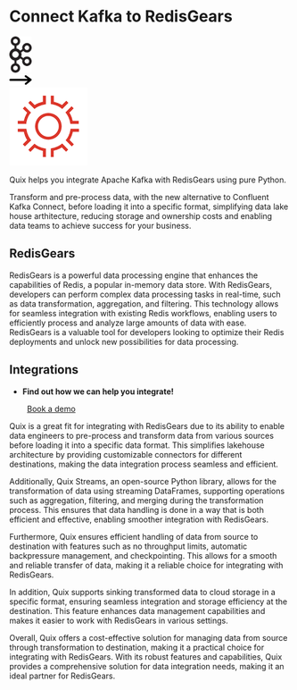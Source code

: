 # Connect Kafka to RedisGears

<div class="connect-images cards blog-grid-card" markdown>
<div>
<img src="../images/kafka_logo.png" width="40px" />
</div>
<div>
<img src="../images/arrow.svg" width="40px" />
</div>
<div>
<img src="./images/redisgears_1.jpg" />
</div>
</div>

Quix helps you integrate Apache Kafka with RedisGears using pure Python.

Transform and pre-process data, with the new alternative to Confluent Kafka Connect, before loading it into a specific format, simplifying data lake house arthitecture, reducing storage and ownership costs and enabling data teams to achieve success for your business.

## RedisGears

RedisGears is a powerful data processing engine that enhances the capabilities of Redis, a popular in-memory data store. With RedisGears, developers can perform complex data processing tasks in real-time, such as data transformation, aggregation, and filtering. This technology allows for seamless integration with existing Redis workflows, enabling users to efficiently process and analyze large amounts of data with ease. RedisGears is a valuable tool for developers looking to optimize their Redis deployments and unlock new possibilities for data processing.

## Integrations

<div class="grid cards" markdown>

- __Find out how we can help you integrate!__

    <a class="md-button md-button--primary" href="https://share.hsforms.com/1iW0TmZzKQMChk0lxd_tGiw4yjw2?__hstc=175542013.2303933fbd746c0ac86d9ccbe9bc9100.1728383268831.1729603416735.1729620918855.31&__hssc=175542013.1.1729620918855&__hsfp=2132701734" target="_blank" style="margin:.5rem;">Book a demo</a>

</div>


Quix is a great fit for integrating with RedisGears due to its ability to enable data engineers to pre-process and transform data from various sources before loading it into a specific data format. This simplifies lakehouse architecture by providing customizable connectors for different destinations, making the data integration process seamless and efficient.

Additionally, Quix Streams, an open-source Python library, allows for the transformation of data using streaming DataFrames, supporting operations such as aggregation, filtering, and merging during the transformation process. This ensures that data handling is done in a way that is both efficient and effective, enabling smoother integration with RedisGears.

Furthermore, Quix ensures efficient handling of data from source to destination with features such as no throughput limits, automatic backpressure management, and checkpointing. This allows for a smooth and reliable transfer of data, making it a reliable choice for integrating with RedisGears.

In addition, Quix supports sinking transformed data to cloud storage in a specific format, ensuring seamless integration and storage efficiency at the destination. This feature enhances data management capabilities and makes it easier to work with RedisGears in various settings.

Overall, Quix offers a cost-effective solution for managing data from source through transformation to destination, making it a practical choice for integrating with RedisGears. With its robust features and capabilities, Quix provides a comprehensive solution for data integration needs, making it an ideal partner for RedisGears.

